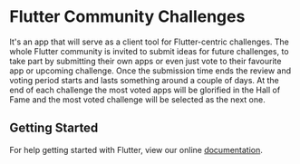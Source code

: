 # Flutter Community Challenges

It's an app that will serve as a client tool for Flutter-centric
challenges.
The whole Flutter community is invited to submit ideas for
future challenges, to take part by submitting their own apps or
even just vote to their favourite app or upcoming challenge.
Once the submission time ends the review and voting period starts and
lasts something around a couple of days.
At the end of each challenge the most voted apps will be glorified in
the Hall of Fame and the most voted challenge will be selected as the
next one.

## Getting Started

For help getting started with Flutter, view our online
[documentation](https://flutter.io/).
